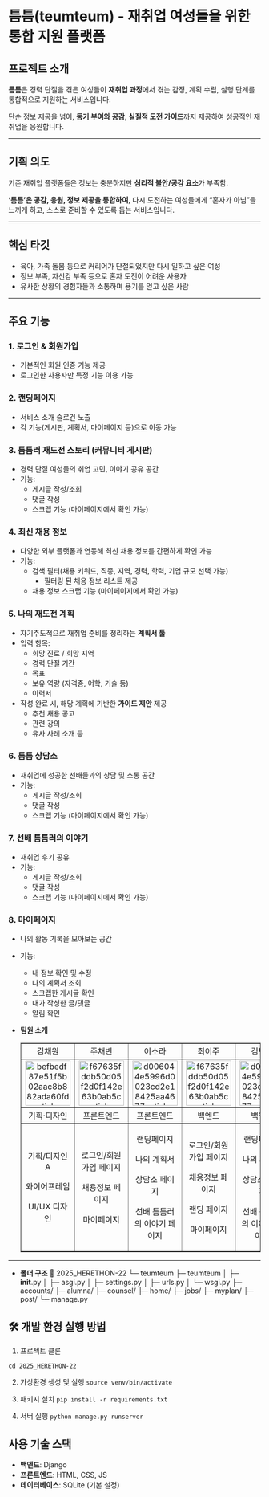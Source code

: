 # 틈틈(teumteum) - 재취업 여성들을 위한 통합 지원 플랫폼

## 프로젝트 소개

**틈틈**은 경력 단절을 겪은 여성들이 **재취업 과정**에서 겪는 감정, 계획 수립, 실행 단계를 통합적으로 지원하는 서비스입니다.

단순 정보 제공을 넘어, **동기 부여와 공감, 실질적 도전 가이드**까지 제공하여 성공적인 재취업을 응원합니다.

---
## 기획 의도

기존 재취업 플랫폼들은 정보는 충분하지만 **심리적 불안/공감 요소**가 부족함.

**‘틈틈’은 공감, 응원, 정보 제공을 통합하여**, 다시 도전하는 여성들에게 “혼자가 아님”을 느끼게 하고, 스스로 준비할 수 있도록 돕는 서비스입니다.

---

## 핵심 타깃

- 육아, 가족 돌봄 등으로 커리어가 단절되었지만 다시 일하고 싶은 여성
- 정보 부족, 자신감 부족 등으로 혼자 도전이 어려운 사용자
- 유사한 상황의 경험자들과 소통하며 용기를 얻고 싶은 사람

---

## 주요 기능

### 1. 로그인 & 회원가입

- 기본적인 회원 인증 기능 제공
- 로그인한 사용자만 특정 기능 이용 가능

### 2. 랜딩페이지

- 서비스 소개 슬로건 노출
- 각 기능(게시판, 계획서, 마이페이지 등)으로 이동 가능

### 3. 틈틈러 재도전 스토리 (커뮤니티 게시판)

- 경력 단절 여성들의 취업 고민, 이야기 공유 공간
- 기능:
    - 게시글 작성/조회
    - 댓글 작성
    - 스크랩 기능 (마이페이지에서 확인 가능)
 
### 4. 최신 채용 정보

- 다양한 외부 플랫폼과 연동해 최신 채용 정보를 간편하게 확인 가능
- 기능:
    - 검색 필터(채용 키워드, 직종, 지역, 경력, 학력, 기업 규모 선택 가능)
        - 필터링 된 채용 정보 리스트 제공
    - 채용 정보 스크랩 기능 (마이페이지에서 확인 가능)

### 5. 나의 재도전 계획

- 자기주도적으로 재취업 준비를 정리하는 **계획서 툴**
- 입력 항목:
    - 희망 진로 / 희망 지역
    - 경력 단절 기간
    - 목표
    - 보유 역량 (자격증, 어학, 기술 등)
    - 이력서
- 작성 완료 시, 해당 계획에 기반한 **가이드 제안** 제공
    - 추천 채용 공고
    - 관련 강의
    - 유사 사례 소개 등

### 6. 틈틈 상담소

- 재취업에 성공한 선배들과의 상담 및 소통 공간
- 기능:
    - 게시글 작성/조회
    - 댓글 작성
    - 스크랩 기능 (마이페이지에서 확인 가능)

### 7. 선배 틈틈러의 이야기

- 재취업 후기 공유
- 기능:
    - 게시글 작성/조회
    - 댓글 작성
    - 스크랩 기능 (마이페이지에서 확인 가능)

### 8. 마이페이지

- 나의 활동 기록을 모아보는 공간
- 기능:
    - 내 정보 확인 및 수정
    - 나의 계획서 조회
    - 스크랩한 게시글 확인
    - 내가 작성한 글/댓글
    - 알림 확인

- **팀원 소개**
  <table border="" cellspacing="0" cellpadding="0" width="100%">
  <tr width="100%">
  <td align="center">김채원</a></td>
  <td align="center">주채빈</a></td>
  <td  align="center">이소라</a></td>
  <td  align="center">최이주</a></td>
  <td  align="center">김보민</a></td>
  </tr>
  <tr width="100%">
  <td  align="center"><a href="https://imgbb.com/"><img src="https://i.ibb.co/sWXnzcJ/befbedf87e51f5b02aac8b882ada60fd-sticker.png" alt="befbedf87e51f5b02aac8b882ada60fd-sticker" border="0" width="90px"></a></td>
  <td  align="center"><a href="https://imgbb.com/"><img src="https://i.ibb.co/MRr1QMW/f67635fddb50d05f2d0f142e63b0ab5c-sticker.png" alt="f67635fddb50d05f2d0f142e63b0ab5c-sticker" border="0" width="90px"></a></td>
  <td  align="center"><a href="https://imgbb.com/"><img src="https://i.ibb.co/2KDG82L/d006044e5996d0023cd2e18425aa4677-sticker.png" alt="d006044e5996d0023cd2e18425aa4677-sticker" border="0" width="90px"></a></td>
  <td  align="center"><a href="https://imgbb.com/"><img src="https://i.ibb.co/MRr1QMW/f67635fddb50d05f2d0f142e63b0ab5c-sticker.png" alt="f67635fddb50d05f2d0f142e63b0ab5c-sticker" border="0" width="90px"></a></td>
  <td  align="center"><a href="https://imgbb.com/"><img src="https://i.ibb.co/2KDG82L/d006044e5996d0023cd2e18425aa4677-sticker.png" alt="d006044e5996d0023cd2e18425aa4677-sticker" border="0" width="90px"></a></td>
  </tr>
  <tr width="100%">
  <td  align="center">기획·디자인</td>
  <td  align="center">프론트엔드</td>
  <td  align="center">프론트엔드</td>
  <td  align="center">백엔드</td>
  <td  align="center">백엔드</td>
     </tr>
      <tr width="100%">
          <td  align="center"><p>기획/디자인 A</p><p>와이어프레임</p><p>UI/UX 디자인</p></td>
           <td  align="center"><p>로그인/회원가입 페이지</p><p>채용정보 페이지</p><p>마이페이지</p></td>
          <td  align="center"><p>랜딩페이지</p><p재도전 계획/ 재도전 이야기 페이지</p><p>나의 계획서</p><p>상담소 페이지</p><p>선배 틈틈러의 이야기 페이지</p></td>
           <td  align="center"><p>로그인/회원가입 페이지</p><p>채용정보 페이지</p><p>랜딩 페이지</p><p>마이페이지</p></td>
            <td  align="center"><p>랜딩페이지</p><p재도전 계획/ 재도전 이야기 페이지</p><p>나의 계획서</p><p>상담소 페이지</p><p>선배 틈틈러의 이야기 페이지</p></td>
     </tr>
  </table>

---
- **폴더 구조**
📂 2025_HERETHON-22
└─ teumteum
   ├─ teumteum
   │  ├─ __init__.py
   │  ├─ asgi.py
   │  ├─ settings.py
   │  ├─ urls.py
   │  └─ wsgi.py
   ├─ accounts/
   ├─ alumna/
   ├─ counsel/
   ├─ home/
   ├─ jobs/
   ├─ myplan/
   ├─ post/
   └─ manage.py
## 🛠 개발 환경 실행 방법
1. 프로젝트 클론
```git clone https://github.com/your-username/2025_HERETHON-22.git
cd 2025_HERETHON-22
```

2. 가상환경 생성 및 실행
```source venv/bin/activate  ```

3. 패키지 설치
```pip install -r requirements.txt```

4. 서버 실행
```python manage.py runserver```
## 사용 기술 스택

- **백엔드**: Django
- **프론트엔드**: HTML, CSS, JS
- **데이터베이스**: SQLite (기본 설정)

